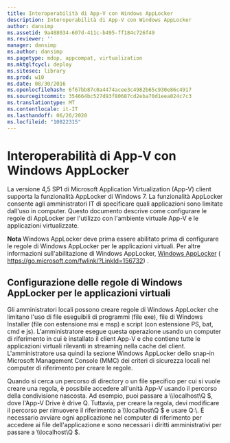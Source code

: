 ```yaml
---
title: Interoperabilità di App-V con Windows AppLocker
description: Interoperabilità di App-V con Windows AppLocker
author: dansimp
ms.assetid: 9a488034-607d-411c-b495-ff184c726f49
ms.reviewer: ''
manager: dansimp
ms.author: dansimp
ms.pagetype: mdop, appcompat, virtualization
ms.mktglfcycl: deploy
ms.sitesec: library
ms.prod: w10
ms.date: 08/30/2016
ms.openlocfilehash: 6f67bb87c0a4474acee3c4982b65c930e86c4917
ms.sourcegitcommit: 354664bc527d93f80687cd2eba70d1eea024c7c3
ms.translationtype: MT
ms.contentlocale: it-IT
ms.lasthandoff: 06/26/2020
ms.locfileid: "10822315"
---
```

# Interoperabilità di App-V con Windows AppLocker


La versione 4,5 SP1 di Microsoft Application Virtualization (App-V) client supporta la funzionalità AppLocker di Windows 7. La funzionalità AppLocker consente agli amministratori IT di specificare quali applicazioni sono limitate dall'uso in computer. Questo documento descrive come configurare le regole di AppLocker per l'utilizzo con l'ambiente virtuale App-V e le applicazioni virtualizzate.

**Nota**  Windows AppLocker deve prima essere abilitato prima di configurare le regole di Windows AppLocker per le applicazioni virtuali. Per altre informazioni sull'abilitazione di Windows AppLocker, [Windows AppLocker](https://go.microsoft.com/fwlink/?LinkId=156732) ( https://go.microsoft.com/fwlink/?LinkId=156732) .

 

## Configurazione delle regole di Windows AppLocker per le applicazioni virtuali


Gli amministratori locali possono creare regole di Windows AppLocker che limitano l'uso di file eseguibili di programmi (file exe), file di Windows Installer (file con estensione msi e msp) e script (con estensione PS, bat, cmd e js). L'amministratore esegue questa operazione usando un computer di riferimento in cui è installato il client App-V e che contiene tutte le applicazioni virtuali rilevanti in streaming nella cache del client. L'amministratore usa quindi la sezione Windows AppLocker dello snap-in Microsoft Management Console (MMC) dei criteri di sicurezza locali nel computer di riferimento per creare le regole.

Quando si cerca un percorso di directory o un file specifico per cui si vuole creare una regola, è possibile accedere all'unità App-V usando il percorso della condivisione nascosta. Ad esempio, puoi passare a \\\\localhost\\Q $, dove l'App-V Drive è drive Q. Tuttavia, per creare la regola, devi modificare il percorso per rimuovere il riferimento a \\\\localhost\\Q $ e usare Q:\\. È necessario avviare ogni applicazione nel computer di riferimento per accedere ai file dell'applicazione e sono necessari i diritti amministrativi per passare a \\\\localhost\\Q $.

 

 





